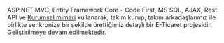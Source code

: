 ASP.NET MVC, Entity Framework Core - Code First, MS SQL, AJAX, Rest API ve <ins>Kurumsal mimari</ins>  kullanarak, takım kurup, takım arkadaşlarımız ile birlikte senkronize bir şekilde ürettiğimiz detaylı bir E-Ticaret projesidir.
Geliştirilmeye devam edilmektedir.
